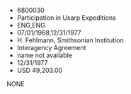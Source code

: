 * 6800030
* Participation in Usarp Expeditions
* ENG,ENG
* 07/01/1968,12/31/1977
* H. Fehlmann, Smithsonian Institution
* Interagency Agreement
*   name not available
* 12/31/1977
* USD 49,203.00

NONE
